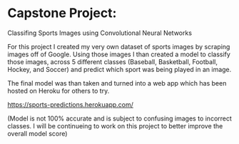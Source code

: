 # Capstone Project:

Classifing Sports Images using Convolutional Neural Networks

For this project I created my very own dataset of sports images by scraping images off of Google. Using those images I than created a model to classify those images, across 5 different classes (Baseball, Basketball, Football, Hockey, and Soccer) and predict which sport was being played in an image.

The final model was than taken and turned into a web app which has been hosted on Heroku for others to try.

https://sports-predictions.herokuapp.com/ 


(Model is not 100% accurate and is subject to confusing images to incorrect classes. I will be continueing to work on this project to better improve the overall model score)



